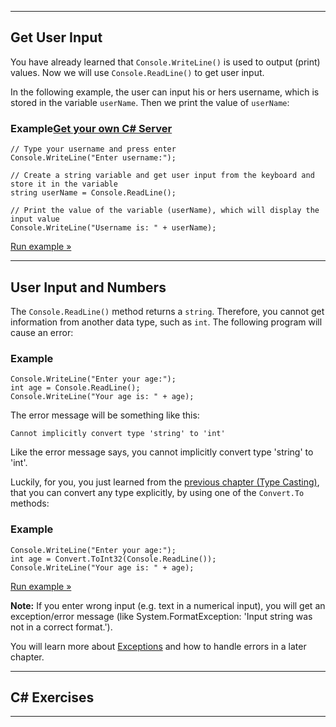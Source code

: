___

## Get User Input

You have already learned that `Console.WriteLine()` is used to output (print) values. Now we will use `Console.ReadLine()` to get user input.

In the following example, the user can input his or hers username, which is stored in the variable `userName`. Then we print the value of `userName`:

### Example[Get your own C# Server](https://www.w3schools.com/spaces/ "W3Schools Spaces")

    // Type your username and press enter
    Console.WriteLine("Enter username:");
    
    // Create a string variable and get user input from the keyboard and store it in the variable
    string userName = Console.ReadLine();
    
    // Print the value of the variable (userName), which will display the input value
    Console.WriteLine("Username is: " + userName);

[Run example »](https://www.w3schools.com/cs/showjava.asp?filename=demo_user_input)

___

## User Input and Numbers

The `Console.ReadLine()` method returns a `string`. Therefore, you cannot get information from another data type, such as `int`. The following program will cause an error:

### Example

    Console.WriteLine("Enter your age:");
    int age = Console.ReadLine();
    Console.WriteLine("Your age is: " + age);

The error message will be something like this:

`Cannot implicitly convert type 'string' to 'int'`

  

Like the error message says, you cannot implicitly convert type 'string' to 'int'.

Luckily, for you, you just learned from the [previous chapter (Type Casting)](https://www.w3schools.com/cs/cs_type_casting.php), that you can convert any type explicitly, by using one of the `Convert.To` methods:

### Example

    Console.WriteLine("Enter your age:");
    int age = Convert.ToInt32(Console.ReadLine());
    Console.WriteLine("Your age is: " + age);

[Run example »](https://www.w3schools.com/cs/showjava.asp?filename=demo_user_input2)

**Note:** If you enter wrong input (e.g. text in a numerical input), you will get an exception/error message (like System.FormatException: 'Input string was not in a correct format.').

You will learn more about [Exceptions](https://www.w3schools.com/cs/cs_exceptions.php) and how to handle errors in a later chapter.

___

## C# Exercises

___